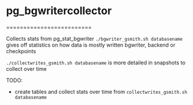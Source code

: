 # pg_bgwritercollector

=========================


Collects stats from pg_stat_bgwriter 
`./bgwriter_gsmith.sh databasename` gives off statistics on how data is mostly written bgwriter, backend or checkpoints

`./collectwrites_gsmith.sh databasename` is more detailed in snapshots to collect over time

TODO: 
- create tables and collect stats over time from `collectwrites_gsmith.sh databasename`
